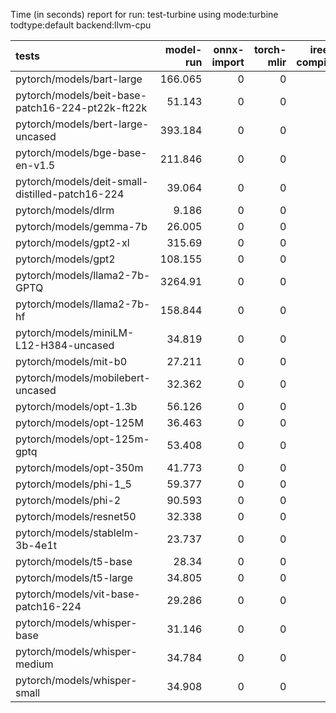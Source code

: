 Time (in seconds) report for run: test-turbine using mode:turbine todtype:default backend:llvm-cpu

| tests                                            |   model-run |   onnx-import |   torch-mlir |   iree-compile |   inference |
|:-------------------------------------------------|------------:|--------------:|-------------:|---------------:|------------:|
| pytorch/models/bart-large                        |     166.065 |             0 |            0 |              0 |           0 |
| pytorch/models/beit-base-patch16-224-pt22k-ft22k |      51.143 |             0 |            0 |              0 |           0 |
| pytorch/models/bert-large-uncased                |     393.184 |             0 |            0 |              0 |           0 |
| pytorch/models/bge-base-en-v1.5                  |     211.846 |             0 |            0 |              0 |           0 |
| pytorch/models/deit-small-distilled-patch16-224  |      39.064 |             0 |            0 |              0 |           0 |
| pytorch/models/dlrm                              |       9.186 |             0 |            0 |              0 |           0 |
| pytorch/models/gemma-7b                          |      26.005 |             0 |            0 |              0 |           0 |
| pytorch/models/gpt2-xl                           |     315.69  |             0 |            0 |              0 |           0 |
| pytorch/models/gpt2                              |     108.155 |             0 |            0 |              0 |           0 |
| pytorch/models/llama2-7b-GPTQ                    |    3264.91  |             0 |            0 |              0 |           0 |
| pytorch/models/llama2-7b-hf                      |     158.844 |             0 |            0 |              0 |           0 |
| pytorch/models/miniLM-L12-H384-uncased           |      34.819 |             0 |            0 |              0 |           0 |
| pytorch/models/mit-b0                            |      27.211 |             0 |            0 |              0 |           0 |
| pytorch/models/mobilebert-uncased                |      32.362 |             0 |            0 |              0 |           0 |
| pytorch/models/opt-1.3b                          |      56.126 |             0 |            0 |              0 |           0 |
| pytorch/models/opt-125M                          |      36.463 |             0 |            0 |              0 |           0 |
| pytorch/models/opt-125m-gptq                     |      53.408 |             0 |            0 |              0 |           0 |
| pytorch/models/opt-350m                          |      41.773 |             0 |            0 |              0 |           0 |
| pytorch/models/phi-1_5                           |      59.377 |             0 |            0 |              0 |           0 |
| pytorch/models/phi-2                             |      90.593 |             0 |            0 |              0 |           0 |
| pytorch/models/resnet50                          |      32.338 |             0 |            0 |              0 |           0 |
| pytorch/models/stablelm-3b-4e1t                  |      23.737 |             0 |            0 |              0 |           0 |
| pytorch/models/t5-base                           |      28.34  |             0 |            0 |              0 |           0 |
| pytorch/models/t5-large                          |      34.805 |             0 |            0 |              0 |           0 |
| pytorch/models/vit-base-patch16-224              |      29.286 |             0 |            0 |              0 |           0 |
| pytorch/models/whisper-base                      |      31.146 |             0 |            0 |              0 |           0 |
| pytorch/models/whisper-medium                    |      34.784 |             0 |            0 |              0 |           0 |
| pytorch/models/whisper-small                     |      34.908 |             0 |            0 |              0 |           0 |

